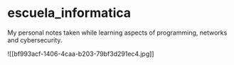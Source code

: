 # escuela_informatica
My personal notes taken while learning aspects of programming, networks and cybersecurity.

![[bf993acf-1406-4caa-b203-79bf3d291ec4.jpg]]